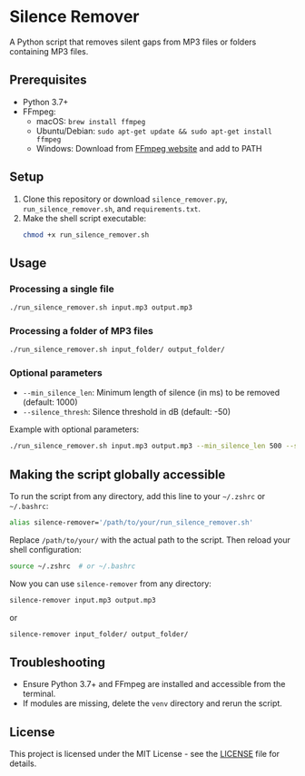 # Silence Remover

A Python script that removes silent gaps from MP3 files or folders containing MP3 files.

## Prerequisites

- Python 3.7+
- FFmpeg:
  - macOS: `brew install ffmpeg`
  - Ubuntu/Debian: `sudo apt-get update && sudo apt-get install ffmpeg`
  - Windows: Download from [FFmpeg website](https://ffmpeg.org/download.html) and add to PATH

## Setup

1. Clone this repository or download `silence_remover.py`, `run_silence_remover.sh`, and `requirements.txt`.
2. Make the shell script executable:
   ```bash
   chmod +x run_silence_remover.sh
   ```

## Usage

### Processing a single file

```bash
./run_silence_remover.sh input.mp3 output.mp3
```

### Processing a folder of MP3 files

```bash
./run_silence_remover.sh input_folder/ output_folder/
```

### Optional parameters

- `--min_silence_len`: Minimum length of silence (in ms) to be removed (default: 1000)
- `--silence_thresh`: Silence threshold in dB (default: -50)

Example with optional parameters:
```bash
./run_silence_remover.sh input.mp3 output.mp3 --min_silence_len 500 --silence_thresh -40
```

## Making the script globally accessible

To run the script from any directory, add this line to your `~/.zshrc` or `~/.bashrc`:

```bash
alias silence-remover='/path/to/your/run_silence_remover.sh'
```

Replace `/path/to/your/` with the actual path to the script. Then reload your shell configuration:

```bash
source ~/.zshrc  # or ~/.bashrc
```

Now you can use `silence-remover` from any directory:

```bash
silence-remover input.mp3 output.mp3
```

or

```bash
silence-remover input_folder/ output_folder/
```

## Troubleshooting

- Ensure Python 3.7+ and FFmpeg are installed and accessible from the terminal.
- If modules are missing, delete the `venv` directory and rerun the script.

## License

This project is licensed under the MIT License - see the [LICENSE](LICENSE) file for details.